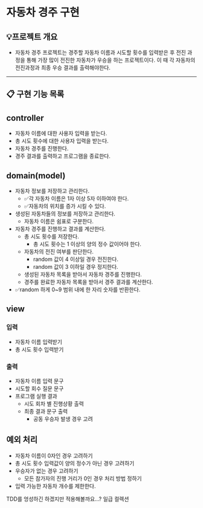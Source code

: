 # 자동차 경주 구현

## 💡프로젝트 개요
- 자동차 경주 프로젝트는 경주할 자동차 이름과 시도할 횟수를 입력받은 후 전진 과정을 통해 가장 많이 전진한 자동차가 우승을 하는 프로젝트이다. 이 때 각 자동차의 전진과정과 최종 우승 결과를 출력해야한다.
---


## 📋 구현 기능 목록

## controller
- 자동차 이름에 대한 사용자 입력을 받는다.
- 총 시도 횟수에 대한 사용자 입력을 받는다.
- 자동차 경주를 진행한다.
- 경주 결과를 출력하고 프로그램을 종료한다.


## domain(model)
- 자동차 정보를 저장하고 관리한다.
    - ✅각 자동차 이름은 1자 이상 5자 이하여야 한다.
    - ✅자동차의 위치를 증가 시킬 수 있다.
- 생성된 자동차들의 정보를 저장하고 관리한다.
    - 자동차 이름은 쉼표로 구분한다.
- 자동차 경주를 진행하고 결과를 계산한다.
    - 총 시도 횟수를 저장한다.
        - 총 시도 횟수는 1 이상의 양의 정수 값이어야 한다.
    - 자동차의 전진 여부를 판단한다.
        - random 값이 4 이상일 경우 전진한다.
        - random 값이 3 이하일 경우 정지한다.
    - 생성된 자동차 목록을 받아서 자동차 경주를 진행한다.
    - 경주를 완료한 자동차 목록을 받아서 경주 결과를 계산한다.
- ✅random 하게 0~9 범위 내에 한 자리 숫자를 반환한다.


## view
### 입력
- 자동차 이름 입력받기
- 총 시도 횟수 입력받기

### 출력
- 자동차 이름 입력 문구
- 시도할 회수 질문 문구
- 프로그램 실행 결과
    - 시도 회차 별 진행상황 출력
    - 최종 결과 문구 출력
        - 공동 우승자 발생 경우 고려


## 예외 처리
- 자동차 이름이 0자인 경우 고려하기
- 총 시도 횟수 입력값이 양의 정수가 아닌 경우 고려하기
- 우승자가 없는 경우 고려하기
    - 모든 참가자의 진행 거리가 0인 경우 처리 방법 정하기
- 입력 가능한 자동차 개수를 제한한다.

TDD를 엉성하긴 하겠지만 적용해볼까요...?
일급 컬렉션

